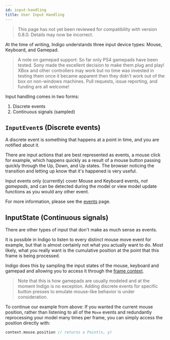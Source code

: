 ```yaml
---
id: input-handling
title: User Input Handling
---
```


> This page has not yet been reviewed for compatibility with version 0.8.0. Details may now be incorrect.

At the time of writing, Indigo understands three input device types: Mouse, Keyboard, and Gamepad.

> A note on gamepad support: So far only PS4 gamepads have been tested. Sony made the excellent decision to make them plug and play! XBox and other controllers may work but no time was invested in testing them once it became apparent then they didn't work out of the box on non-windows machines. Pull requests, issue reporting, and funding are all welcome!

Input handling comes in two forms:

1. Discrete events
2. Continuous signals (sampled)

## `InputEvent`s (Discrete events)

A discrete event is something that happens at a point in time, and you are notified about it.

There are input actions that are best represented as events, a mouse click for example, which happens quickly as a result of a mouse button passing quickly through the Up, Down, and Up states. The browser noticing the transition and letting up know that it's happened is very useful.

Input events only (currently) cover Mouse and Keyboard events, _not gamepads_, and can be detected during the model or view model update functions as you would any other event.

For more information, please see the [events](gameloop/events.md) page.

## InputState (Continuous signals)

There are other types of input that don't make as much sense as events.

It is possible in Indigo to listen to every distinct mouse move event for example, but that is almost certainly not what you actually want to do. Most likely, what you really want is the cumulative position at the point that this frame is being processed.

Indigo does this by sampling the input states of the mouse, keyboard and gamepad and allowing you to access it through the [frame context](gameloop/frame-context.md).

> Note that this is how gamepads are usually modeled and at the moment Indigo is no exception. Adding discrete events for specific button presses to emulate mouse-like behavior is under consideration.

To continue our example from above: If you wanted the current mouse position, rather than listening to all of the `Move` events and redundantly reprocessing your model many times per frame, you can simply access the position directly with:

```scala
context.mouse.position // returns a Point(x, y)
```
